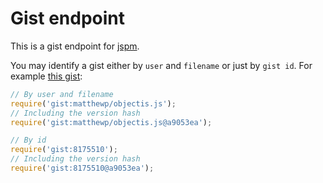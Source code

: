 # Gist endpoint

This is a gist endpoint for [jspm](http://jspm.io).

You may identify a gist either by `user` and `filename` or just by `gist id`. For example [this gist](https://gist.github.com/matthewp/8175510):

```javascript
// By user and filename
require('gist:matthewp/objectis.js');
// Including the version hash
require('gist:matthewp/objectis.js@a9053ea');

// By id
require('gist:8175510');
// Including the version hash
require('gist:8175510@a9053ea');
```
